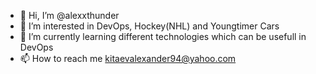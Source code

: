 - 👋 Hi, I’m @alexxthunder
- 👀 I’m interested in DevOps, Hockey(NHL) and Youngtimer Cars
- 🌱 I’m currently learning different technologies which can be usefull in DevOps
- 📫 How to reach me kitaevalexander94@yahoo.com

<!---
alexxthunder/alexxthunder is a ✨ special ✨ repository because its `README.md` (this file) appears on your GitHub profile.
You can click the Preview link to take a look at your changes.
--->
